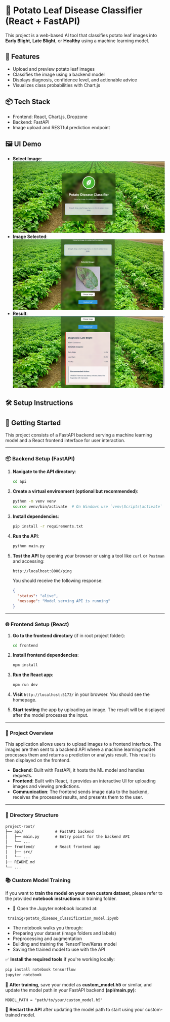# 🥔 Potato Leaf Disease Classifier (React + FastAPI)

This project is a web-based AI tool that classifies potato leaf images into **Early Blight**, **Late Blight**, or **Healthy** using a machine learning model.

## 🚀 Features
- Upload and preview potato leaf images
- Classifies the image using a backend model
- Displays diagnosis, confidence level, and actionable advice
- Visualizes class probabilities with Chart.js

## 📦 Tech Stack
- Frontend: React, Chart.js, Dropzone
- Backend: FastAPI 
- Image upload and RESTful prediction endpoint

## 🖼️ UI Demo
* **Select Image**:
![Preview Screenshot](./images/home.png)
* **Image Selected**:
![Preview Screenshot](./images/slectedImage.png)
* **Result**:
![Preview Screenshot](./images/result.png)

## 🛠️ Setup Instructions

## 🚀 Getting Started

This project consists of a FastAPI backend serving a machine learning model and a React frontend interface for user interaction.

---

### 📦 Backend Setup (FastAPI)

1. **Navigate to the API directory**:

   ```bash
   cd api
   ```

2. **Create a virtual environment (optional but recommended)**:

   ```bash
   python -m venv venv
   source venv/bin/activate  # On Windows use `venv\Scripts\activate`
   ```

3. **Install dependencies**:

   ```bash
   pip install -r requirements.txt
   ```

4. **Run the API**:

   ```bash
   python main.py
   ```

5. **Test the API** by opening your browser or using a tool like `curl` or `Postman` and accessing:

   ```
   http://localhost:8000/ping
   ```

   You should receive the following response:

   ```json
   {
     "status": "alive",
     "message": "Model serving API is running"
   }
   ```

---

### 🌐 Frontend Setup (React)

1. **Go to the frontend directory** (if in root project folder):

   ```bash
   cd frontend
   ```

2. **Install frontend dependencies**:

   ```bash
   npm install
   ```

3. **Run the React app**:

   ```bash
   npm run dev
   ```

4. **Visit** `http://localhost:5173/` in your browser. You should see the homepage.

5. **Start testing** the app by uploading an image. The result will be displayed after the model processes the input.

---

### 🧠 Project Overview

This application allows users to upload images to a frontend interface. The images are then sent to a backend API where a machine learning model processes them and returns a prediction or analysis result. This result is then displayed on the frontend.

* **Backend**: Built with FastAPI, it hosts the ML model and handles requests.
* **Frontend**: Built with React, it provides an interactive UI for uploading images and viewing predictions.
* **Communication**: The frontend sends image data to the backend, receives the processed results, and presents them to the user.

---

### 📂 Directory Structure

```
project-root/
├── api/              # FastAPI backend
│   ├── main.py       # Entry point for the backend API
│   └── ...
├── frontend/         # React frontend app
│   ├── src/
│   └── ...
├── README.md
└── ...
```

### 📚 Custom Model Training

If you want to **train the model on your own custom dataset**, please refer to the provided **notebook instructions** in training folder.

- 📓 Open the Jupyter notebook located at:
```
 trainig/potato_disease_classification_model.ipynb
```
- The notebook walks you through:
- Preparing your dataset (image folders and labels)
- Preprocessing and augmentation
- Building and training the TensorFlow/Keras model
- Saving the trained model to use with the API

✅ **Install the required tools** if you're working locally:
```bash
pip install notebook tensorflow
jupyter notebook
```
🧠 **After training**, save your model as **custom_model.h5** or similar, and update the model path in your FastAPI backend **(api/main.py)**:

```
MODEL_PATH = "path/to/your/custom_model.h5"
```

🔁 **Restart the API** after updating the model path to start using your custom-trained model.